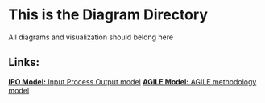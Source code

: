 # This is the Diagram Directory

All diagrams and visualization should belong here

## Links:
[**IPO Model:** Input Process Output model](https://drive.google.com/file/d/1CSZvhdaguXkc4H6ZyJO539reo6jqQ4Ze/view)
[**AGILE Model:** AGILE methodology model](https://drive.google.com/file/d/1nWZxcAu2APVyNdsEVfQ9svsM4G79Vwgq/view)

